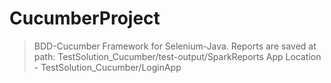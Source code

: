 # CucumberProject
> BDD-Cucumber Framework for Selenium-Java.
> Reports are saved at path: TestSolution_Cucumber/test-output/SparkReports
> App Location - TestSolution_Cucumber/LoginApp